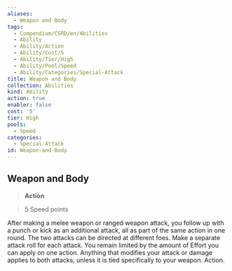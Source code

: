 ```yaml
---
aliases:
  - Weapon and Body
tags:
  - Compendium/CSRD/en/Abilities
  - Ability
  - Ability/Action
  - Ability/Cost/5
  - Ability/Tier/High
  - Ability/Pool/Speed
  - Ability/Categories/Special-Attack
title: Weapon and Body
collection: Abilities
kind: Ability
action: true
enabler: false
cost: '5'
tier: High
pools:
  - Speed
categories:
  - Special-Attack
id: Weapon-and-Body
---
```

## Weapon and Body    
>**Action**    
>5 Speed points  
    
After making a melee weapon or ranged weapon attack, you follow up with a punch or kick as an additional attack, all as part of the same action in one round. The two attacks can be directed at different foes. Make a separate attack roll for each attack. You remain limited by the amount of Effort you can apply on one action. Anything that modifies your attack or damage applies to both attacks, unless it is tied specifically to your weapon. Action.
